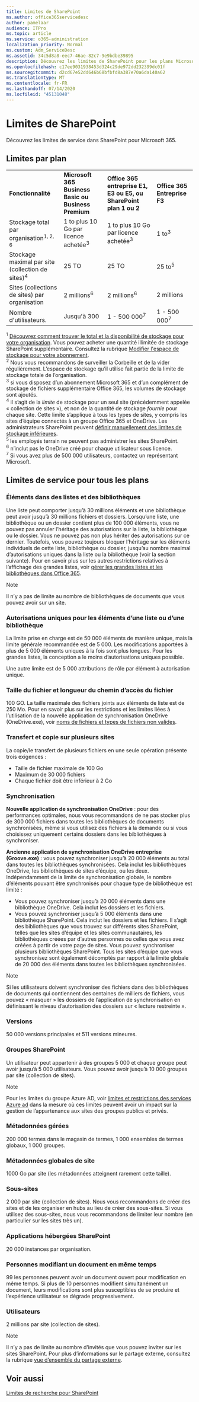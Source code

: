 ```yaml
---
title: Limites de SharePoint
ms.author: office365servicedesc
author: pamelaar
audience: ITPro
ms.topic: article
ms.service: o365-administration
localization_priority: Normal
ms.custom: Adm_ServiceDesc
ms.assetid: 34c5d8a8-eec7-46ae-82c7-9e9bdbe39895
description: Découvrez les limites de SharePoint pour les plans Microsoft 365 et autonomes.
ms.openlocfilehash: c17ee9031938453d324c29de972dd232399dc01f
ms.sourcegitcommit: d2cd67e52dd646b68bfbfd8a387e70a6da140a62
ms.translationtype: MT
ms.contentlocale: fr-FR
ms.lasthandoff: 07/14/2020
ms.locfileid: "45131048"
---
```

# <a name="sharepoint-limits"></a>Limites de SharePoint

Découvrez les limites de service dans SharePoint pour Microsoft 365.
  
## <a name="limits-by-plan"></a>Limites par plan 

|||||
|:-----|:-----|:-----|:-----|
|**Fonctionnalité** <br/> |**Microsoft 365 Business Basic ou Business Premium** <br/> |**Office 365 entreprise E1, E3 ou E5, ou SharePoint plan 1 ou 2** <br/> | **Office 365 Entreprise F3** <br/> |
|Stockage total par organisation<sup>1, 2, 6</sup> <br/> |1 to plus 10 Go par licence achetée<sup>3</sup>  <br/> |1 to plus 10 Go par licence achetée<sup>3</sup> <br/> |1 to<sup>3</sup> <br/> |
|Stockage maximal par site (collection de sites)<sup>4</sup><br/> |25 TO <br/> |25 TO <br/> |25 to<sup>5</sup> <br/> |
|Sites (collections de sites) par organisation  <br/> |2 millions<sup>6</sup> <br/> |2 millions<sup>6</sup> <br/> |2 millions<br/> |
|Nombre d'utilisateurs.  <br/> |Jusqu'à 300  <br/> |1 - 500 000<sup>7</sup> <br/> |1 - 500 000<sup>7</sup> <br/> |
   
<sup>1</sup> [Découvrez comment trouver le total et la disponibilité de stockage pour votre organisation](/sharepoint/manage-site-collection-storage-limits). Vous pouvez acheter une quantité illimitée de stockage SharePoint supplémentaire. Consultez la rubrique [Modifier l'espace de stockage pour votre abonnement](/office365/admin/subscriptions-and-billing/add-storage-space). 
<br/><sup>2</sup> Nous vous recommandons de surveiller la Corbeille et de la vider régulièrement. L’espace de stockage qu’il utilise fait partie de la limite de stockage totale de l’organisation. 
<br/> <sup>3</sup> si vous disposez d’un abonnement Microsoft 365 et d’un complément de stockage de fichiers supplémentaire Office 365, les volumes de stockage sont ajoutés. 
<br/> <sup>4</sup> il s’agit de la *limite* de stockage pour un seul site (précédemment appelée « collection de sites »), et non de la quantité de stockage *fournie* pour chaque site. Cette limite s’applique à tous les types de sites, y compris les sites d’équipe connectés à un groupe Office 365 et OneDrive. Les administrateurs SharePoint peuvent [définir manuellement des limites de stockage inférieures](/sharepoint/manage-site-collection-storage-limits#manage-individual-site-storage-limits). 
<br/> <sup>5</sup> les employés terrain ne peuvent pas administrer les sites SharePoint. 
<br/> <sup>6</sup> n’inclut pas le OneDrive créé pour chaque utilisateur sous licence. 
<br/> <sup>7</sup> Si vous avez plus de 500 000 utilisateurs, contactez un représentant Microsoft. 
  
## <a name="service-limits-for-all-plans"></a>Limites de service pour tous les plans

### <a name="items-in-lists-and-libraries"></a>Éléments dans des listes et des bibliothèques

Une liste peut comporter jusqu’à 30 millions éléments et une bibliothèque peut avoir jusqu’à 30 millions fichiers et dossiers. Lorsqu’une liste, une bibliothèque ou un dossier contient plus de 100 000 éléments, vous ne pouvez pas annuler l’héritage des autorisations sur la liste, la bibliothèque ou le dossier. Vous ne pouvez pas non plus hériter des autorisations sur ce dernier. Toutefois, vous pouvez toujours bloquer l’héritage sur les éléments individuels de cette liste, bibliothèque ou dossier, jusqu’au nombre maximal d’autorisations uniques dans la liste ou la bibliothèque (voir la section suivante). Pour en savoir plus sur les autres restrictions relatives à l’affichage des grandes listes, voir [gérer les grandes listes et les bibliothèques dans Office 365](https://support.office.com/article/b4038448-ec0e-49b7-b853-679d3d8fb784). 

> [!NOTE]
> Il n’y a pas de limite au nombre de bibliothèques de documents que vous pouvez avoir sur un site.

### <a name="unique-permissions-for-items-in-a-list-or-library"></a>Autorisations uniques pour les éléments d’une liste ou d’une bibliothèque

La limite prise en charge est de 50 000 éléments de manière unique, mais la limite générale recommandée est de 5 000. Les modifications apportées à plus de 5 000 éléments uniques à la fois sont plus longues. Pour les grandes listes, la conception a le moins d’autorisations uniques possible.

Une autre limite est de 5 000 attributions de rôle par élément à autorisation unique. 

### <a name="file-size-and-file-path-length"></a>Taille du fichier et longueur du chemin d’accès du fichier

100 GO. La taille maximale des fichiers joints aux éléments de liste est de 250 Mo. Pour en savoir plus sur les restrictions et les limites liées à l’utilisation de la nouvelle application de synchronisation OneDrive (OneDrive.exe), voir [noms de fichiers et types de fichiers non valides](https://support.office.com/article/64883a5d-228e-48f5-b3d2-eb39e07630fa).

### <a name="moving-and-copying-across-sites"></a>Transfert et copie sur plusieurs sites

La copie/le transfert de plusieurs fichiers en une seule opération présente trois exigences : 

- Taille de fichier maximale de 100 Go 
- Maximum de 30 000 fichiers
- Chaque fichier doit être inférieur à 2 Go

### <a name="sync"></a>Synchronisation

**Nouvelle application de synchronisation OneDrive** : pour des performances optimales, nous vous recommandons de ne pas stocker plus de 300 000 fichiers dans toutes les bibliothèques de documents synchronisées, même si vous utilisez des fichiers à la demande ou si vous choisissez uniquement certains dossiers dans les bibliothèques à synchroniser.

**Ancienne application de synchronisation OneDrive entreprise (Groove.exe)** : vous pouvez synchroniser jusqu’à 20 000 éléments au total dans toutes les bibliothèques synchronisées. Cela inclut les bibliothèques OneDrive, les bibliothèques de sites d’équipe, ou les deux. Indépendamment de la limite de synchronisation globale, le nombre d’éléments pouvant être synchronisés pour chaque type de bibliothèque est limité :

   - Vous pouvez synchroniser jusqu’à 20 000 éléments dans une bibliothèque OneDrive. Cela inclut les dossiers et les fichiers. 
   - Vous pouvez synchroniser jusqu’à 5 000 éléments dans une bibliothèque SharePoint. Cela inclut les dossiers et les fichiers. Il s’agit des bibliothèques que vous trouvez sur différents sites SharePoint, telles que les sites d’équipe et les sites communautaires, les bibliothèques créées par d’autres personnes ou celles que vous avez créées à partir de votre page de sites. Vous pouvez synchroniser plusieurs bibliothèques SharePoint. Tous les sites d’équipe que vous synchronisez sont également décomptés par rapport à la limite globale de 20 000 des éléments dans toutes les bibliothèques synchronisées.

> [!NOTE]
> Si les utilisateurs doivent synchroniser des fichiers dans des bibliothèques de documents qui contiennent des centaines de milliers de fichiers, vous pouvez « masquer » les dossiers de l’application de synchronisation en définissant le niveau d’autorisation des dossiers sur « lecture restreinte ». 

### <a name="versions"></a>Versions

50 000 versions principales et 511 versions mineures.

### <a name="sharepoint-groups"></a>Groupes SharePoint

Un utilisateur peut appartenir à des groupes 5 000 et chaque groupe peut avoir jusqu’à 5 000 utilisateurs. Vous pouvez avoir jusqu’à 10 000 groupes par site (collection de sites).

> [!NOTE]
> Pour les limites du groupe Azure AD, voir [limites et restrictions des services Azure ad](/azure/active-directory/users-groups-roles/directory-service-limits-restrictions) dans la mesure où ces limites peuvent avoir un impact sur la gestion de l’appartenance aux sites des groupes publics et privés. 

### <a name="managed-metadata"></a>Métadonnées gérées

200 000 termes dans le magasin de termes, 1 000 ensembles de termes globaux, 1 000 groupes.

### <a name="overall-site-metadata"></a>Métadonnées globales de site

1000 Go par site (les métadonnées atteignent rarement cette taille).

### <a name="subsites"></a>Sous-sites 

2 000 par site (collection de sites). Nous vous recommandons de créer des sites et de les organiser en hubs au lieu de créer des sous-sites. Si vous utilisez des sous-sites, nous vous recommandons de limiter leur nombre (en particulier sur les sites très un).

### <a name="sharepoint-hosted-applications"></a>Applications hébergées SharePoint

20 000 instances par organisation.

### <a name="people-editing-a-document-at-the-same-time"></a>Personnes modifiant un document en même temps

99 les personnes peuvent avoir un document ouvert pour modification en même temps. Si plus de 10 personnes modifient simultanément un document, leurs modifications sont plus susceptibles de se produire et l’expérience utilisateur se dégrade progressivement.

### <a name="users"></a>Utilisateurs

2 millions par site (collection de sites).
   
> [!NOTE]
> Il n’y a pas de limite au nombre d’invités que vous pouvez inviter sur les sites SharePoint. Pour plus d’informations sur le partage externe, consultez la rubrique [vue d’ensemble du partage externe](/sharepoint/external-sharing-overview).

## <a name="see-also"></a>Voir aussi

[Limites de recherche pour SharePoint](/sharepoint/search-limits)
